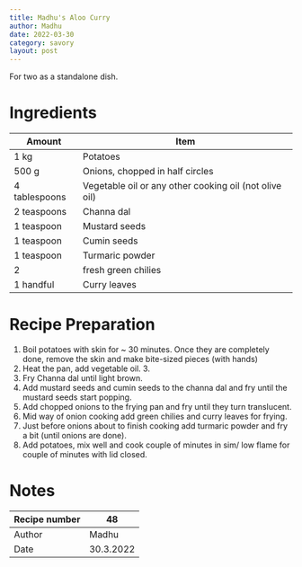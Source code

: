 ```yaml
---
title: Madhu's Aloo Curry
author: Madhu
date: 2022-03-30
category: savory
layout: post
---
```


For two as a standalone dish.

# Ingredients

Amount        | Item
------------- | ------------------------------------------------------
1 kg          | Potatoes
500 g         | Onions, chopped in half circles
4 tablespoons | Vegetable oil or any other cooking oil (not olive oil)
2 teaspoons   | Channa dal
1 teaspoon    | Mustard seeds
1 teaspoon    | Cumin seeds
1 teaspoon    | Turmaric powder
2             | fresh green chilies
1 handful     | Curry leaves

# Recipe Preparation

1. Boil potatoes with skin for ~ 30 minutes. Once they are completely done, remove the skin and make bite-sized pieces (with hands)
2. Heat the pan, add vegetable oil. 3.
3. Fry Channa dal until light brown.
4. Add mustard seeds and cumin seeds to the channa dal and fry until the mustard seeds start popping.
5. Add chopped onions to the frying pan and fry until they turn translucent.
6. Mid way of onion cooking add green chilies and curry leaves for frying.
7. Just before onions about to finish cooking add turmaric powder and fry a bit (until onions are done).
8. Add potatoes, mix well and cook couple of minutes in sim/ low flame for couple of minutes with lid closed.

# Notes

Recipe number | 48
------------- | ---------
Author        | Madhu
Date          | 30.3.2022
